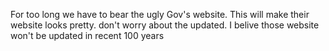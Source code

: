 For too long we have to bear the ugly Gov's website.
This will make their website looks pretty. don't worry about the updated. I belive those website won't be updated in recent 100 years